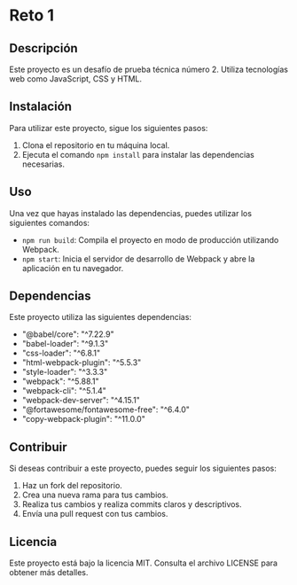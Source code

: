 # Reto 1

## Descripción
Este proyecto es un desafío de prueba técnica número 2. Utiliza tecnologías web como JavaScript, CSS y HTML.

## Instalación
Para utilizar este proyecto, sigue los siguientes pasos:

1. Clona el repositorio en tu máquina local.
2. Ejecuta el comando `npm install` para instalar las dependencias necesarias.

## Uso
Una vez que hayas instalado las dependencias, puedes utilizar los siguientes comandos:

- `npm run build`: Compila el proyecto en modo de producción utilizando Webpack.
- `npm start`: Inicia el servidor de desarrollo de Webpack y abre la aplicación en tu navegador.

## Dependencias
Este proyecto utiliza las siguientes dependencias:

- "@babel/core": "^7.22.9"
- "babel-loader": "^9.1.3"
- "css-loader": "^6.8.1"
- "html-webpack-plugin": "^5.5.3"
- "style-loader": "^3.3.3"
- "webpack": "^5.88.1"
- "webpack-cli": "^5.1.4"
- "webpack-dev-server": "^4.15.1"
- "@fortawesome/fontawesome-free": "^6.4.0"
- "copy-webpack-plugin": "^11.0.0"

## Contribuir
Si deseas contribuir a este proyecto, puedes seguir los siguientes pasos:

1. Haz un fork del repositorio.
2. Crea una nueva rama para tus cambios.
3. Realiza tus cambios y realiza commits claros y descriptivos.
4. Envía una pull request con tus cambios.

## Licencia
Este proyecto está bajo la licencia MIT. Consulta el archivo LICENSE para obtener más detalles.

